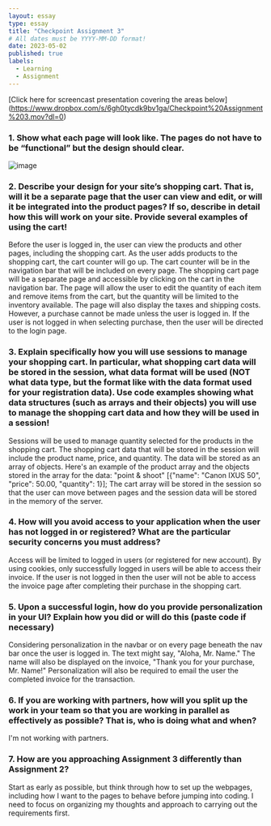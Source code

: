 ```yaml
---
layout: essay
type: essay
title: "Checkpoint Assignment 3"
# All dates must be YYYY-MM-DD format!
date: 2023-05-02
published: true
labels:
  - Learning
  - Assignment
---
```

[Click here for screencast presentation covering the areas below] (https://www.dropbox.com/s/6gh0tycdk9bv1ga/Checkpoint%20Assignment%203.mov?dl=0)

### 1.	Show what each page will look like. The pages do not have to be “functional” but the design should clear.
![image](https://user-images.githubusercontent.com/85478391/235381166-a173a485-6a1a-4b17-b8ae-e5899343107b.png)<br>

### 2.	Describe your design for your site’s shopping cart. That is, will it be a separate page that the user can view and edit, or will it be integrated into the product pages? If so, describe in detail how this will work on your site. Provide several examples of using the cart!<br>
Before the user is logged in, the user can view the products and other pages, including the shopping cart. As the user adds products to the shopping cart, the cart counter will go up. The cart counter will be in the navigation bar that will be included on every page. The shopping cart page will be a separate page and accessible by clicking on the cart in the navigation bar. The page will allow the user to edit the quantity of each item and remove items from the cart, but the quantity will be limited to the inventory available. The page will also display the taxes and shipping costs. However, a purchase cannot be made unless the user is logged in. If the user is not logged in when selecting purchase, then the user will be directed to the login page.
 
### 3.	Explain specifically how you will use sessions to manage your shopping cart. In particular, what shopping cart data will be stored in the session, what data format will be used (NOT what data type, but the format like with the data format used for your registration data). Use code examples showing what data structures (such as arrays and their objects) you will use to manage the shopping cart data and how they will be used in a session!<br>
Sessions will be used to manage quantity selected for the products in the shopping cart. The shopping cart data that will be stored in the session will include the product name, price, and quantity. The data will be stored as an array of objects. 
Here's an example of the product array and the objects stored in the array for the data: "point & shoot" [{"name": "Canon IXUS 50", "price": 50.00, "quantity": 1}]; 
The cart array will be stored in the session so that the user can move between pages and the session data will be stored in the memory of the server. 

### 4.	How will you avoid access to your application when the user has not logged in or registered? What are the particular security concerns you must address? <br>
Access will be limited to logged in users (or registered for new account). By using cookies, only successfully logged in users will be able to access their invoice. If the user is not logged in then the user will not be able to access the invoice page after completing their purchase in the shopping cart. 

### 5.	Upon a successful login, how do you provide personalization in your UI? Explain how you did or will do this (paste code if necessary)<br>
Considering personalization in the navbar or on every page beneath the nav bar once the user is logged in. The text might say, "Aloha, Mr. Name." The name will also be displayed on the invoice, "Thank you for your purchase, Mr. Name!" Personalization will also be required to email the user the completed invoice for the transaction. 

### 6.	If you are working with partners, how will you split up the work in your team so that you are working in parallel as effectively as possible? That is, who is doing what and when?<br>
I'm not working with partners.

### 7.	How are you approaching Assignment 3 differently than Assignment 2? <br>
Start as early as possible, but think through how to set up the webpages, including how I want to the pages to behave before jumping into coding. I need to focus on organizing my thoughts and approach to carrying out the requirements first. 
